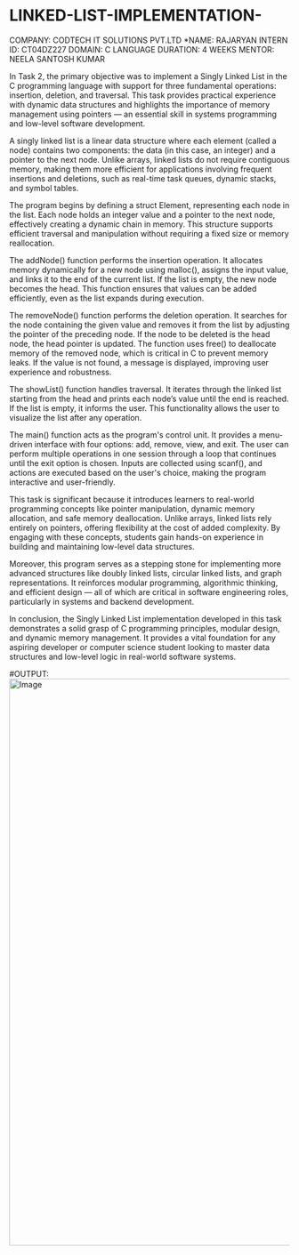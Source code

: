 # LINKED-LIST-IMPLEMENTATION-
 COMPANY: CODTECH IT SOLUTIONS PVT.LTD
 *NAME: RAJARYAN 
 INTERN ID: CT04DZ227
 DOMAIN: C LANGUAGE
 DURATION: 4 WEEKS 
 MENTOR: NEELA SANTOSH KUMAR

In Task 2, the primary objective was to implement a Singly Linked List in the C programming language with support for three fundamental operations: insertion, deletion, and traversal. This task provides practical experience with dynamic data structures and highlights the importance of memory management using pointers — an essential skill in systems programming and low-level software development.

A singly linked list is a linear data structure where each element (called a node) contains two components: the data (in this case, an integer) and a pointer to the next node. Unlike arrays, linked lists do not require contiguous memory, making them more efficient for applications involving frequent insertions and deletions, such as real-time task queues, dynamic stacks, and symbol tables.

The program begins by defining a struct Element, representing each node in the list. Each node holds an integer value and a pointer to the next node, effectively creating a dynamic chain in memory. This structure supports efficient traversal and manipulation without requiring a fixed size or memory reallocation.

The addNode() function performs the insertion operation. It allocates memory dynamically for a new node using malloc(), assigns the input value, and links it to the end of the current list. If the list is empty, the new node becomes the head. This function ensures that values can be added efficiently, even as the list expands during execution.

The removeNode() function performs the deletion operation. It searches for the node containing the given value and removes it from the list by adjusting the pointer of the preceding node. If the node to be deleted is the head node, the head pointer is updated. The function uses free() to deallocate memory of the removed node, which is critical in C to prevent memory leaks. If the value is not found, a message is displayed, improving user experience and robustness.

The showList() function handles traversal. It iterates through the linked list starting from the head and prints each node’s value until the end is reached. If the list is empty, it informs the user. This functionality allows the user to visualize the list after any operation.

The main() function acts as the program's control unit. It provides a menu-driven interface with four options: add, remove, view, and exit. The user can perform multiple operations in one session through a loop that continues until the exit option is chosen. Inputs are collected using scanf(), and actions are executed based on the user's choice, making the program interactive and user-friendly.

This task is significant because it introduces learners to real-world programming concepts like pointer manipulation, dynamic memory allocation, and safe memory deallocation. Unlike arrays, linked lists rely entirely on pointers, offering flexibility at the cost of added complexity. By engaging with these concepts, students gain hands-on experience in building and maintaining low-level data structures.

Moreover, this program serves as a stepping stone for implementing more advanced structures like doubly linked lists, circular linked lists, and graph representations. It reinforces modular programming, algorithmic thinking, and efficient design — all of which are critical in software engineering roles, particularly in systems and backend development.

In conclusion, the Singly Linked List implementation developed in this task demonstrates a solid grasp of C programming principles, modular design, and dynamic memory management. It provides a vital foundation for any aspiring developer or computer science student looking to master data structures and low-level logic in real-world software systems.

#OUTPUT: 
<img width="1920" height="1020" alt="Image" src="https://github.com/user-attachments/assets/835d3254-2ce5-4b56-918c-2cac496f62a3" />
